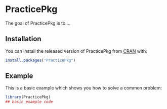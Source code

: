 
# PracticePkg

<!-- badges: start -->
<!-- badges: end -->

The goal of PracticePkg is to ...

## Installation

You can install the released version of PracticePkg from [CRAN](https://CRAN.R-project.org) with:

``` r
install.packages("PracticePkg")
```

## Example

This is a basic example which shows you how to solve a common problem:

``` r
library(PracticePkg)
## basic example code
```

